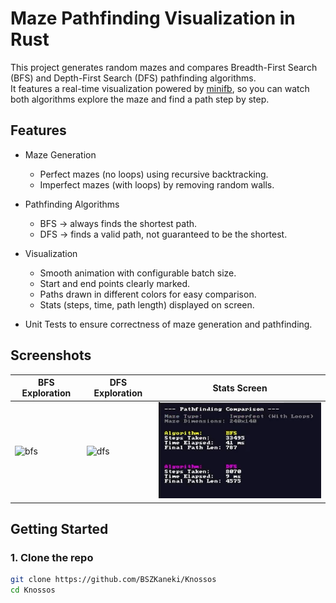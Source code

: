 # Maze Pathfinding Visualization in Rust

This project generates random mazes and compares Breadth-First Search (BFS) and Depth-First Search (DFS) pathfinding algorithms.  
It features a real-time visualization powered by [minifb](https://github.com/emoon/rust-minifb), so you can watch both algorithms explore the maze and find a path step by step.

## Features
- Maze Generation  
  - Perfect mazes (no loops) using recursive backtracking.  
  - Imperfect mazes (with loops) by removing random walls.  

- Pathfinding Algorithms  
  - BFS → always finds the shortest path.  
  - DFS → finds a valid path, not guaranteed to be the shortest.  

- Visualization  
  - Smooth animation with configurable batch size.  
  - Start and end points clearly marked.  
  - Paths drawn in different colors for easy comparison.  
  - Stats (steps, time, path length) displayed on screen.  

- Unit Tests to ensure correctness of maze generation and pathfinding.  

## Screenshots

| BFS Exploration | DFS Exploration | Stats Screen |
|-----------------|-----------------|--------------|
| ![bfs](docs/bfs.gif) | ![dfs](docs/dfs.gif) | ![stats](docs/stats.png) |


## Getting Started

### 1. Clone the repo
```bash
git clone https://github.com/BSZKaneki/Knossos
cd Knossos
